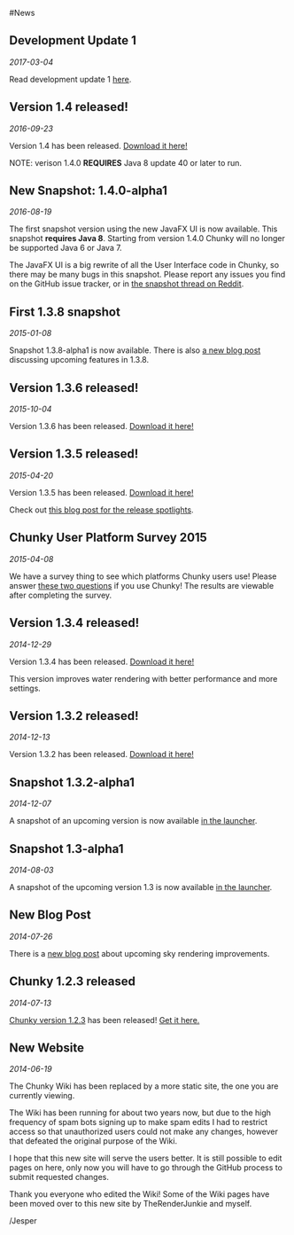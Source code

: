 #News

## Development Update 1

*2017-03-04*

Read development update 1 [here](http://llbit.se/?p=3023).


## Version 1.4 released!

*2016-09-23*

Version 1.4 has been released. [Download it here!][2]

NOTE: verison 1.4.0 **REQUIRES** Java 8 update 40 or later to run.

## New Snapshot: 1.4.0-alpha1

*2016-08-19*

The first snapshot version using the new JavaFX UI is now available.
This snapshot **requires Java 8**. Starting from version 1.4.0 Chunky
will no longer be supported Java 6 or Java 7.

The JavaFX UI is a big rewrite of all the User Interface code in Chunky,
so there may be many bugs in this snapshot. Please report any issues
you find on the GitHub issue tracker, or in [the snapshot thread on Reddit][3].

## First 1.3.8 snapshot

*2015-01-08*

Snapshot 1.3.8-alpha1 is now available. There is also [a new blog
post](http://llbit.se/?p=2650) discussing upcoming features in 1.3.8.

## Version 1.3.6 released!

*2015-10-04*

Version 1.3.6 has been released. [Download it here!][2]

## Version 1.3.5 released!

*2015-04-20*

Version 1.3.5 has been released. [Download it here!][2]

Check out [this blog post for the release spotlights](http://llbit.se/?p=2493).

## Chunky User Platform Survey 2015

*2015-04-08*

We have a survey thing to see which platforms Chunky users use!
Please answer [these two questions](https://goo.gl/forms/TRFg7Gy64S) if you use Chunky!
The results are viewable after completing the survey.

## Version 1.3.4 released!

*2014-12-29*

Version 1.3.4 has been released. [Download it here!][2]

This version improves water rendering with better performance and more
settings.

## Version 1.3.2 released!

*2014-12-13*

Version 1.3.2 has been released. [Download it here!][2]

## Snapshot 1.3.2-alpha1

*2014-12-07*

A snapshot of an upcoming version is now available [in the launcher][1].

## Snapshot 1.3-alpha1

*2014-08-03*

A snapshot of the upcoming version 1.3 is now available [in the
launcher][1].

## New Blog Post

*2014-07-26*

There is a [new blog post](http://llbit.se/?p=2190) about upcoming sky
rendering improvements.

## Chunky 1.2.3 released

*2014-07-13*

[Chunky version 1.2.3](release/1.2.3/release_notes.html) has been released!
[Get it here.][2]

## New Website

*2014-06-19*

The Chunky Wiki has been replaced by a more static site, the one you are
currently viewing.

The Wiki has been running for about two years now, but due to the high
frequency of spam bots signing up to make spam edits I had to restrict access
so that unauthorized users could not make any changes, however that defeated
the original purpose of the Wiki.

I hope that this new site will serve the users better. It is still possible to
edit pages on here, only now you will have to go through the GitHub process to
submit requested changes.

Thank you everyone who edited the Wiki! Some of the Wiki pages have been moved
over to this new site by TheRenderJunkie and myself.

/Jesper

[1]: snapshot.html
[2]: download.html
[3]: https://www.reddit.com/r/chunky/comments/4yf298/chunky_snapshot_140alpha1/
